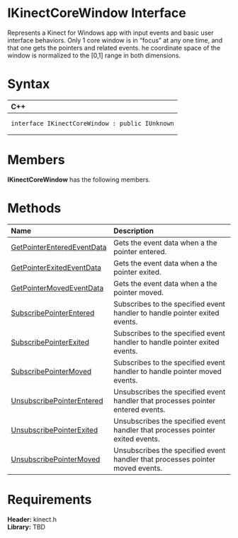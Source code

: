 IKinectCoreWindow Interface  
===========================  

Represents a Kinect for Windows app with input events and basic user interface behaviors. Only 1 core window is in “focus” at any one time, and that one gets the pointers and related events. he coordinate space of the window is normalized to the [0,1] range in both dimensions. <span id="syntaxSection"></span>

Syntax  
======  

<table>
<colgroup>
<col width="100%" />
</colgroup>
<thead>
<tr class="header">
<th align="left">C++</th>
</tr>
</thead>
<tbody>
<tr class="odd">
<td align="left"><pre><code>interface IKinectCoreWindow : public IUnknown</code></pre></td>
</tr>
</tbody>
</table>

<span id="classMembersSection"></span>

Members  
=======  

**IKinectCoreWindow** has the following members.  

<span id="publicmethodsSection"></span>

Methods  
=======  

<table>
<colgroup>
<col width="30%" />
<col width="60%" />
</colgroup>
<thead>
<tr class="header">
<th align="left">Name</th>
<th align="left">Description</th>
</tr>
</thead>
<tbody>
<tr class="odd">
<td align="left"><a href="IKinectCoreWindow/Methods/GetPointerEnteredEventData.md">GetPointerEnteredEventData</a></td>
<td align="left">Gets the event data when a the pointer entered.</td>
</tr>
<tr class="even">
<td align="left"><a href="IKinectCoreWindow/Methods/GetPointerExitedEventData.md">GetPointerExitedEventData</a></td>
<td align="left">Gets the event data when a the pointer exited.</td>
</tr>
<tr class="odd">
<td align="left"><a href="IKinectCoreWindow/Methods/GetPointerMovedEventData.md">GetPointerMovedEventData</a></td>
<td align="left">Gets the event data when a the pointer moved.</td>
</tr>
<tr class="even">
<td align="left"><a href="IKinectCoreWindow/Methods/SubscribePointerEntered.md">SubscribePointerEntered</a></td>
<td align="left">Subscribes to the specified event handler to handle pointer exited events.</td>
</tr>
<tr class="odd">
<td align="left"><a href="IKinectCoreWindow/Methods/SubscribePointerExited.md">SubscribePointerExited</a></td>
<td align="left">Subscribes to the specified event handler to handle pointer exited events.</td>
</tr>
<tr class="even">
<td align="left"><a href="IKinectCoreWindow/Methods/SubscribePointerMoved.md">SubscribePointerMoved</a></td>
<td align="left">Subscribes to the specified event handler to handle pointer moved events.</td>
</tr>
<tr class="odd">
<td align="left"><a href="IKinectCoreWindow/Methods/UnsubscribePointerEntered.md">UnsubscribePointerEntered</a></td>
<td align="left">Unsubscribes the specified event handler that processes pointer entered events.</td>
</tr>
<tr class="even">
<td align="left"><a href="IKinectCoreWindow/Methods/UnsubscribePointerExited.md">UnsubscribePointerExited</a></td>
<td align="left">Unsubscribes the specified event handler that processes pointer exited events.</td>
</tr>
<tr class="odd">
<td align="left"><a href="IKinectCoreWindow/Methods/UnsubscribePointerMoved.md">UnsubscribePointerMoved</a></td>
<td align="left">Unsubscribes the specified event handler that processes pointer moved events.</td>
</tr>
</tbody>
</table>

<span id="requirements"></span>

Requirements  
============  

**Header:** kinect.h  
**Library:** TBD  



<!--Please do not edit the data in the comment block below.-->
<!--
TOCTitle : IKinectCoreWindow Interface
RLTitle : IKinectCoreWindow Interface
KeywordK : IKinectCoreWindow interface, about
HelpPriority : 2
TopicType : apiref
KeywordF : IKinectCoreWindow
KeywordF : Microsoft.Kinect.kinect.IKinectCoreWindow
KeywordA : T:Microsoft.Kinect.kinect.IKinectCoreWindow
AssetID : T:Microsoft.Kinect.kinect.IKinectCoreWindow
Locale : en-us
CommunityContent : 1
APIType : Managed
APILocation : 
APIName : Microsoft.Kinect.kinect.IKinectCoreWindow
TargetOS : Windows
TopicType : kbSyntax
DevLang : C++
DocSet : K4Wv2
ProjType : K4Wv2Proj
Technology : Kinect for Windows
Product : Kinect for Windows SDK v2
productversion : 20
-->
